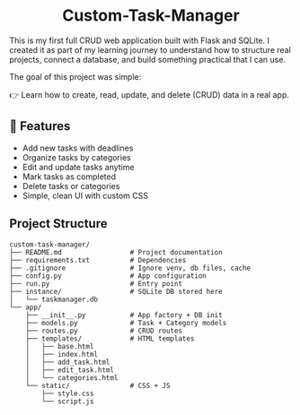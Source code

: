 <h1 align="center">Custom-Task-Manager</h1>


This is my first full CRUD web application built with Flask and SQLite.
I created it as part of my learning journey to understand how to structure real projects, connect a database, and build something practical that I can use.

The goal of this project was simple:

👉 Learn how to create, read, update, and delete (CRUD) data in a real app.


## 🚀 Features

 - Add new tasks with deadlines
 - Organize tasks by categories
 - Edit and update tasks anytime
 - Mark tasks as completed
 - Delete tasks or categories
 - Simple, clean UI with custom CSS


## Project Structure

    custom-task-manager/
    ├── README.md                 # Project documentation
    ├── requirements.txt          # Dependencies
    ├── .gitignore                # Ignore venv, db files, cache
    ├── config.py                 # App configuration
    ├── run.py                    # Entry point
    ├── instance/                 # SQLite DB stored here
    │   └── taskmanager.db
    └── app/
        ├── __init__.py           # App factory + DB init
        ├── models.py             # Task + Category models
        ├── routes.py             # CRUD routes
        ├── templates/            # HTML templates
        │   ├── base.html
        │   ├── index.html
        │   ├── add_task.html
        │   ├── edit_task.html
        │   └── categories.html
        └── static/               # CSS + JS
            ├── style.css
            └── script.js
